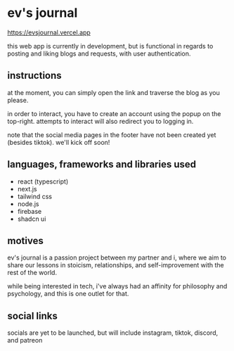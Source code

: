 # ev's journal

https://evsjournal.vercel.app

this web app is currently in development, but is functional in regards to posting and liking blogs and requests, with user authentication.

## instructions

at the moment, you can simply open the link and traverse the blog as you please.

in order to interact, you have to create an account using the popup on the top-right. attempts to interact will also redirect you to logging in.

note that the social media pages in the footer have not been created yet (besides tiktok). we'll kick off soon!

## languages, frameworks and libraries used

- react (typescript)
- next.js
- tailwind css
- node.js
- firebase
- shadcn ui

## motives

ev's journal is a passion project between my partner and i, where we aim to share our lessons in stoicism, relationships, and self-improvement with the rest of the world.

while being interested in tech, i've always had an affinity for philosophy and psychology, and this is one outlet for that.

## social links

socials are yet to be launched, but will include instagram, tiktok, discord, and patreon
